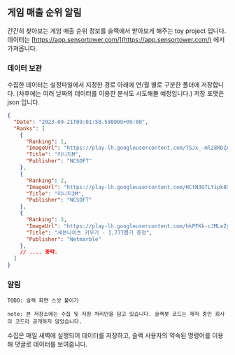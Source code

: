 ## 게임 매출 순위 알림

간간히 찾아보는 게임 매출 순위 정보를 슬랙에서 받아보게 해주는 toy project 입니다. 데이터는 [https://app.sensortower.com/](https://app.sensortower.com/) 에서 가져옵니다. 

### 데이터 보관

수집한 데이터는 설정파일에서 지정한 경로 아래에 연/월 별로 구분한 폴더에 저장합니다. (차후에는 여러 날짜의 데이터를 이용한 분석도 시도해볼 예정입니다.) 저장 포맷은 json 입니다. 

```json
{
  "Date": "2023-09-21T09:01:58.590909+09:00",
  "Ranks": [
    {
      "Ranking": 1,
      "ImageUrl": "https://play-lh.googleusercontent.com/TSJx_-ml28RDZAN1popUnr2G0AKJS8xeoCh975QKOeF21FQl5J5lNCuJmaOi_7ufCYI=s48",
      "Title": "리니지M",
      "Publisher": "NCSOFT"
    },
    {
      "Ranking": 2,
      "ImageUrl": "https://play-lh.googleusercontent.com/HCtN3GTLYipk8Sn7zFhV501RkpxBnTpLacU8dC5EU-N8RoI7kGr7GB7kFELull9riO0=s48",
      "Title": "리니지2M",
      "Publisher": "NCSOFT"
    },
    {
      "Ranking": 3,
      "ImageUrl": "https://play-lh.googleusercontent.com/hkPFKk-cJMLeZyklDSViUHCgkyiMKQ_BDZBnhIPBUuyIuLjv5_F0mkNUIFMuEtFlDPCP=s48",
      "Title": "세븐나이츠 키우기 - 1,777뽑기 증정",
      "Publisher": "Netmarble"
    },
    // .... 중략. 
  ]
}
```

### 알림

```
TODO: 슬랙 화면 스샷 붙이기
```

`note: 본 저장소에는 수집 및 저장 처리만을 담고 있습니다. 슬랙봇 코드는 재직 중인 회사의 코드라 공개하지 않았습니다.`

수집은 매일 새벽에 실행되어 데이터를 저장하고, 슬랙 사용자의 약속된 명령어를 이용해 댓글로 데이터를 보여줍니다.
